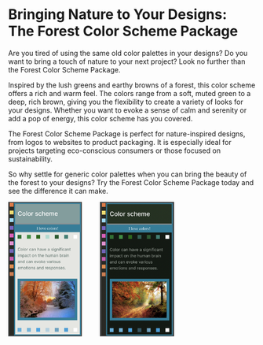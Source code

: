 # Bringing Nature to Your Designs: The Forest Color Scheme Package

Are you tired of using the same old color palettes in your designs? Do you want to bring a touch of nature to your next project? Look no further than the Forest Color Scheme Package.

Inspired by the lush greens and earthy browns of a forest, this color scheme offers a rich and warm feel. The colors range from a soft, muted green to a deep, rich brown, giving you the flexibility to create a variety of looks for your designs. Whether you want to evoke a sense of calm and serenity or add a pop of energy, this color scheme has you covered.

The Forest Color Scheme Package is perfect for nature-inspired designs, from logos to websites to product packaging. It is especially ideal for projects targeting eco-conscious consumers or those focused on sustainability.

So why settle for generic color palettes when you can bring the beauty of the forest to your designs? Try the Forest Color Scheme Package today and see the difference it can make.

<img src="forest.png"  width="30%" height="60%">&nbsp;&nbsp;&nbsp;&nbsp;&nbsp;&nbsp;&nbsp;&nbsp; <img src="forest-dark.png"  width="30%" height="60%">
